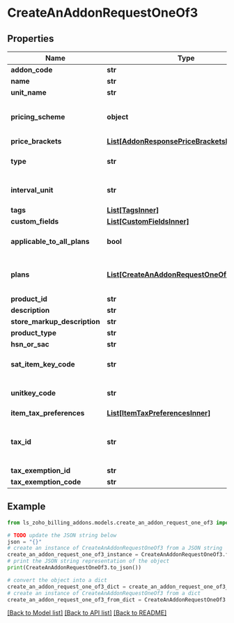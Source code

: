 # CreateAnAddonRequestOneOf3


## Properties

Name | Type | Description | Notes
------------ | ------------- | ------------- | -------------
**addon_code** | **str** | Unique string of your choice which lets you identify this addon. | 
**name** | **str** | Name of your choice to be displayed in the interface and invoices. | 
**unit_name** | **str** | A name of your choice to refer to one unit of the addon. | 
**pricing_scheme** | **object** | Pricing type of the addon can be changed and the values are &lt;code&gt;unit&lt;/code&gt;, &lt;code&gt;volume&lt;/code&gt;, &lt;code&gt;tier&lt;/code&gt; or &lt;code&gt;package&lt;/code&gt;. To know more about pricing schemes click &lt;a href&#x3D;\&quot;/billing/help/product-catalog/subscription-items/addons.html#pricing-schemes\&quot;&gt;here.&lt;/a&gt; | [optional] 
**price_brackets** | [**List[AddonResponsePriceBracketsInner]**](AddonResponsePriceBracketsInner.md) | Array of objects which contains the start quantity, end quantity and price | 
**type** | **str** | Indicates type of the addon. This could be either &lt;code&gt;recurring&lt;/code&gt; or &lt;code&gt;one_time&lt;/code&gt;. | [optional] [default to 'recurring']
**interval_unit** | **str** | The billing frequency of the addon only if type is recurring and the values can be &lt;code&gt;monthly&lt;/code&gt; or &lt;code&gt;yearly&lt;/code&gt;. | [optional] [default to 'monthly']
**tags** | [**List[TagsInner]**](TagsInner.md) |  | [optional] 
**custom_fields** | [**List[CustomFieldsInner]**](CustomFieldsInner.md) | Custom fields for a Addon. | [optional] 
**applicable_to_all_plans** | **bool** | If the addon is to be associated with all plans, applicable_to_all_plans is set to &lt;code&gt;true&lt;/code&gt;; otherwise, it is set to &lt;code&gt;false&lt;/code&gt;. | [optional] [default to True]
**plans** | [**List[CreateAnAddonRequestOneOfPlansInner]**](CreateAnAddonRequestOneOfPlansInner.md) | List of plans that the addon needs to be associated with. If an addon is to be associated with only two plans - \&quot;basic\&quot; and \&quot;professional\&quot;, then &lt;code&gt;applicable_to_all_plans&lt;/code&gt; is set to false. Only the plan codes of the plans that need to be associated with are required. | 
**product_id** | **str** | Product ID to which you want to associate this addon with. | 
**description** | **str** | Short description regarding the addon. | [optional] 
**store_markup_description** | **str** | Long Description regarding the plan. | [optional] 
**product_type** | **str** | Product type for UK Edition. | [optional] 
**hsn_or_sac** | **str** | HSN or SAC code for Goods/Services addon | [optional] 
**sat_item_key_code** | **str** | Add SAT Item Key Code for your goods/services. Download the &lt;a href&#x3D; http://omawww.sat.gob.mx/tramitesyservicios/Paginas/documentos/catCFDI_V_4_07122022.xls  &gt;CFDI Catalogs.&lt;/a&gt; | [optional] 
**unitkey_code** | **str** | Add Unit Key Code for your goods/services. Download the &lt;a href&#x3D; http://omawww.sat.gob.mx/tramitesyservicios/Paginas/documentos/catCFDI_V_4_07122022.xls  &gt;CFDI Catalogs.&lt;/a&gt; | [optional] 
**item_tax_preferences** | [**List[ItemTaxPreferencesInner]**](ItemTaxPreferencesInner.md) | Tax preferenece for addon | [optional] 
**tax_id** | **str** | Tax ID to which you would like to associate with this addon. | [optional] [default to 'no tax will be associated']
**tax_exemption_id** | **str** | Unique ID of the tax exemption. | [optional] 
**tax_exemption_code** | **str** | Unique code of the tax exemption. | [optional] 

## Example

```python
from ls_zoho_billing_addons.models.create_an_addon_request_one_of3 import CreateAnAddonRequestOneOf3

# TODO update the JSON string below
json = "{}"
# create an instance of CreateAnAddonRequestOneOf3 from a JSON string
create_an_addon_request_one_of3_instance = CreateAnAddonRequestOneOf3.from_json(json)
# print the JSON string representation of the object
print(CreateAnAddonRequestOneOf3.to_json())

# convert the object into a dict
create_an_addon_request_one_of3_dict = create_an_addon_request_one_of3_instance.to_dict()
# create an instance of CreateAnAddonRequestOneOf3 from a dict
create_an_addon_request_one_of3_from_dict = CreateAnAddonRequestOneOf3.from_dict(create_an_addon_request_one_of3_dict)
```
[[Back to Model list]](../README.md#documentation-for-models) [[Back to API list]](../README.md#documentation-for-api-endpoints) [[Back to README]](../README.md)


